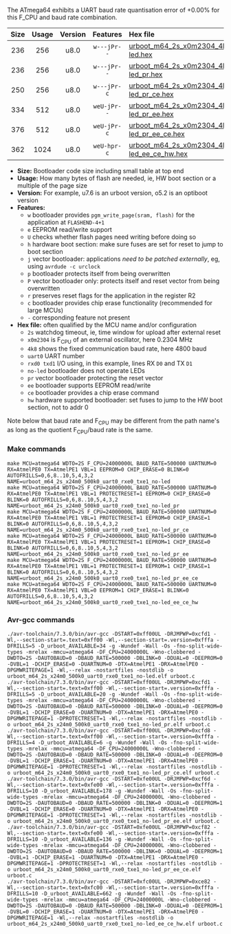 The ATmega64 exhibits a UART baud rate quantisation error of +0.00% for this F_CPU and baud rate combination.

|Size|Usage|Version|Features|Hex file|
|:-:|:-:|:-:|:-:|:--|
|236|256|u8.0|`w---jPr--`|[urboot_m64_2s_x0m2304_4k8_uart0_rxe0_txe1_no-led.hex](https://raw.githubusercontent.com/stefanrueger/urboot.hex/main/mcus/atmega64/watchdog_2_s/external_oscillator_x/%2B0m230400_hz/%2B%2B%2B4k8_baud/uart0_rxe0_txe1/no-led/urboot_m64_2s_x0m2304_4k8_uart0_rxe0_txe1_no-led.hex)|
|236|256|u8.0|`w---jPr--`|[urboot_m64_2s_x0m2304_4k8_uart0_rxe0_txe1_no-led_pr.hex](https://raw.githubusercontent.com/stefanrueger/urboot.hex/main/mcus/atmega64/watchdog_2_s/external_oscillator_x/%2B0m230400_hz/%2B%2B%2B4k8_baud/uart0_rxe0_txe1/no-led/urboot_m64_2s_x0m2304_4k8_uart0_rxe0_txe1_no-led_pr.hex)|
|250|256|u8.0|`w---jPr-c`|[urboot_m64_2s_x0m2304_4k8_uart0_rxe0_txe1_no-led_pr_ce.hex](https://raw.githubusercontent.com/stefanrueger/urboot.hex/main/mcus/atmega64/watchdog_2_s/external_oscillator_x/%2B0m230400_hz/%2B%2B%2B4k8_baud/uart0_rxe0_txe1/no-led/urboot_m64_2s_x0m2304_4k8_uart0_rxe0_txe1_no-led_pr_ce.hex)|
|334|512|u8.0|`weU-jPr--`|[urboot_m64_2s_x0m2304_4k8_uart0_rxe0_txe1_no-led_pr_ee.hex](https://raw.githubusercontent.com/stefanrueger/urboot.hex/main/mcus/atmega64/watchdog_2_s/external_oscillator_x/%2B0m230400_hz/%2B%2B%2B4k8_baud/uart0_rxe0_txe1/no-led/urboot_m64_2s_x0m2304_4k8_uart0_rxe0_txe1_no-led_pr_ee.hex)|
|376|512|u8.0|`weU-jPr-c`|[urboot_m64_2s_x0m2304_4k8_uart0_rxe0_txe1_no-led_pr_ee_ce.hex](https://raw.githubusercontent.com/stefanrueger/urboot.hex/main/mcus/atmega64/watchdog_2_s/external_oscillator_x/%2B0m230400_hz/%2B%2B%2B4k8_baud/uart0_rxe0_txe1/no-led/urboot_m64_2s_x0m2304_4k8_uart0_rxe0_txe1_no-led_pr_ee_ce.hex)|
|362|1024|u8.0|`weU-hpr-c`|[urboot_m64_2s_x0m2304_4k8_uart0_rxe0_txe1_no-led_ee_ce_hw.hex](https://raw.githubusercontent.com/stefanrueger/urboot.hex/main/mcus/atmega64/watchdog_2_s/external_oscillator_x/%2B0m230400_hz/%2B%2B%2B4k8_baud/uart0_rxe0_txe1/no-led/urboot_m64_2s_x0m2304_4k8_uart0_rxe0_txe1_no-led_ee_ce_hw.hex)|

- **Size:** Bootloader code size including small table at top end
- **Usage:** How many bytes of flash are needed, ie, HW boot section or a multiple of the page size
- **Version:** For example, u7.6 is an urboot version, o5.2 is an optiboot version
- **Features:**
  + `w` bootloader provides `pgm_write_page(sram, flash)` for the application at `FLASHEND-4+1`
  + `e` EEPROM read/write support
  + `U` checks whether flash pages need writing before doing so
  + `h` hardware boot section: make sure fuses are set for reset to jump to boot section
  + `j` vector bootloader: applications *need to be patched externally*, eg, using `avrdude -c urclock`
  + `p` bootloader protects itself from being overwritten
  + `P` vector bootloader only: protects itself and reset vector from being overwritten
  + `r` preserves reset flags for the application in the register R2
  + `c` bootloader provides chip erase functionality (recommended for large MCUs)
  + `-` corresponding feature not present
- **Hex file:** often qualified by the MCU name and/or configuration
  + `2s` watchdog timeout, ie, time window for upload after external reset
  + `x0m2304` is F<sub>CPU</sub> of an external oscillator, here 0.2304 MHz
  + `4k8` shows the fixed communication baud rate, here 4800 baud
  + `uart0` UART number
  + `rxd0 txd1` I/O using, in this example, lines RX `D0` and TX `D1`
  + `no-led` bootloader does not operate LEDs
  + `pr` vector bootloader protecting the reset vector
  + `ee` bootloader supports EEPROM read/write
  + `ce` bootloader provides a chip erase command
  + `hw` hardware supported bootloader: set fuses to jump to the HW boot section, not to addr 0


Note below that baud rate and F<sub>CPU</sub> may be different from the path name's as long as the quotient F<sub>CPU</sub>/baud rate is the same.

### Make commands
```
make MCU=atmega64 WDTO=2S F_CPU=24000000L BAUD_RATE=500000 UARTNUM=0 RX=AtmelPE0 TX=AtmelPE1 VBL=1 EEPROM=0 CHIP_ERASE=0 BLINK=0 AUTOFRILLS=0,6,8..10,5,4,3,2 NAME=urboot_m64_2s_x24m0_500k0_uart0_rxe0_txe1_no-led
make MCU=atmega64 WDTO=2S F_CPU=24000000L BAUD_RATE=500000 UARTNUM=0 RX=AtmelPE0 TX=AtmelPE1 VBL=1 PROTECTRESET=1 EEPROM=0 CHIP_ERASE=0 BLINK=0 AUTOFRILLS=0,6,8..10,5,4,3,2 NAME=urboot_m64_2s_x24m0_500k0_uart0_rxe0_txe1_no-led_pr
make MCU=atmega64 WDTO=2S F_CPU=24000000L BAUD_RATE=500000 UARTNUM=0 RX=AtmelPE0 TX=AtmelPE1 VBL=1 PROTECTRESET=1 EEPROM=0 CHIP_ERASE=1 BLINK=0 AUTOFRILLS=0,6,8..10,5,4,3,2 NAME=urboot_m64_2s_x24m0_500k0_uart0_rxe0_txe1_no-led_pr_ce
make MCU=atmega64 WDTO=2S F_CPU=24000000L BAUD_RATE=500000 UARTNUM=0 RX=AtmelPE0 TX=AtmelPE1 VBL=1 PROTECTRESET=1 EEPROM=1 CHIP_ERASE=0 BLINK=0 AUTOFRILLS=0,6,8..10,5,4,3,2 NAME=urboot_m64_2s_x24m0_500k0_uart0_rxe0_txe1_no-led_pr_ee
make MCU=atmega64 WDTO=2S F_CPU=24000000L BAUD_RATE=500000 UARTNUM=0 RX=AtmelPE0 TX=AtmelPE1 VBL=1 PROTECTRESET=1 EEPROM=1 CHIP_ERASE=1 BLINK=0 AUTOFRILLS=0,6,8..10,5,4,3,2 NAME=urboot_m64_2s_x24m0_500k0_uart0_rxe0_txe1_no-led_pr_ee_ce
make MCU=atmega64 WDTO=2S F_CPU=24000000L BAUD_RATE=500000 UARTNUM=0 RX=AtmelPE0 TX=AtmelPE1 VBL=0 EEPROM=1 CHIP_ERASE=1 BLINK=0 AUTOFRILLS=0,6,8..10,5,4,3,2 NAME=urboot_m64_2s_x24m0_500k0_uart0_rxe0_txe1_no-led_ee_ce_hw
```

### Avr-gcc commands
```
./avr-toolchain/7.3.0/bin/avr-gcc -DSTART=0xff00UL -DRJMPWP=0xcfd1 -Wl,--section-start=.text=0xff00 -Wl,--section-start=.version=0xfffa -DFRILLS=5 -D_urboot_AVAILABLE=34 -g -Wundef -Wall -Os -fno-split-wide-types -mrelax -mmcu=atmega64 -DF_CPU=24000000L -Wno-clobbered -DWDTO=2S -DAUTOBAUD=0 -DBAUD_RATE=500000 -DBLINK=0 -DDUAL=0 -DEEPROM=0 -DVBL=1 -DCHIP_ERASE=0 -DUARTNUM=0 -DTX=AtmelPE1 -DRX=AtmelPE0 -DPGMWRITEPAGE=1 -Wl,--relax -nostartfiles -nostdlib -o urboot_m64_2s_x24m0_500k0_uart0_rxe0_txe1_no-led.elf urboot.c
./avr-toolchain/7.3.0/bin/avr-gcc -DSTART=0xff00UL -DRJMPWP=0xcfd1 -Wl,--section-start=.text=0xff00 -Wl,--section-start=.version=0xfffa -DFRILLS=5 -D_urboot_AVAILABLE=20 -g -Wundef -Wall -Os -fno-split-wide-types -mrelax -mmcu=atmega64 -DF_CPU=24000000L -Wno-clobbered -DWDTO=2S -DAUTOBAUD=0 -DBAUD_RATE=500000 -DBLINK=0 -DDUAL=0 -DEEPROM=0 -DVBL=1 -DCHIP_ERASE=0 -DUARTNUM=0 -DTX=AtmelPE1 -DRX=AtmelPE0 -DPGMWRITEPAGE=1 -DPROTECTRESET=1 -Wl,--relax -nostartfiles -nostdlib -o urboot_m64_2s_x24m0_500k0_uart0_rxe0_txe1_no-led_pr.elf urboot.c
./avr-toolchain/7.3.0/bin/avr-gcc -DSTART=0xff00UL -DRJMPWP=0xcfd8 -Wl,--section-start=.text=0xff00 -Wl,--section-start=.version=0xfffa -DFRILLS=4 -D_urboot_AVAILABLE=6 -g -Wundef -Wall -Os -fno-split-wide-types -mrelax -mmcu=atmega64 -DF_CPU=24000000L -Wno-clobbered -DWDTO=2S -DAUTOBAUD=0 -DBAUD_RATE=500000 -DBLINK=0 -DDUAL=0 -DEEPROM=0 -DVBL=1 -DCHIP_ERASE=1 -DUARTNUM=0 -DTX=AtmelPE1 -DRX=AtmelPE0 -DPGMWRITEPAGE=1 -DPROTECTRESET=1 -Wl,--relax -nostartfiles -nostdlib -o urboot_m64_2s_x24m0_500k0_uart0_rxe0_txe1_no-led_pr_ce.elf urboot.c
./avr-toolchain/7.3.0/bin/avr-gcc -DSTART=0xfe00UL -DRJMPWP=0xcf6d -Wl,--section-start=.text=0xfe00 -Wl,--section-start=.version=0xfffa -DFRILLS=10 -D_urboot_AVAILABLE=178 -g -Wundef -Wall -Os -fno-split-wide-types -mrelax -mmcu=atmega64 -DF_CPU=24000000L -Wno-clobbered -DWDTO=2S -DAUTOBAUD=0 -DBAUD_RATE=500000 -DBLINK=0 -DDUAL=0 -DEEPROM=1 -DVBL=1 -DCHIP_ERASE=0 -DUARTNUM=0 -DTX=AtmelPE1 -DRX=AtmelPE0 -DPGMWRITEPAGE=1 -DPROTECTRESET=1 -Wl,--relax -nostartfiles -nostdlib -o urboot_m64_2s_x24m0_500k0_uart0_rxe0_txe1_no-led_pr_ee.elf urboot.c
./avr-toolchain/7.3.0/bin/avr-gcc -DSTART=0xfe00UL -DRJMPWP=0xcf82 -Wl,--section-start=.text=0xfe00 -Wl,--section-start=.version=0xfffa -DFRILLS=10 -D_urboot_AVAILABLE=136 -g -Wundef -Wall -Os -fno-split-wide-types -mrelax -mmcu=atmega64 -DF_CPU=24000000L -Wno-clobbered -DWDTO=2S -DAUTOBAUD=0 -DBAUD_RATE=500000 -DBLINK=0 -DDUAL=0 -DEEPROM=1 -DVBL=1 -DCHIP_ERASE=1 -DUARTNUM=0 -DTX=AtmelPE1 -DRX=AtmelPE0 -DPGMWRITEPAGE=1 -DPROTECTRESET=1 -Wl,--relax -nostartfiles -nostdlib -o urboot_m64_2s_x24m0_500k0_uart0_rxe0_txe1_no-led_pr_ee_ce.elf urboot.c
./avr-toolchain/7.3.0/bin/avr-gcc -DSTART=0xfc00UL -DRJMPWP=0xce82 -Wl,--section-start=.text=0xfc00 -Wl,--section-start=.version=0xfffa -DFRILLS=10 -D_urboot_AVAILABLE=662 -g -Wundef -Wall -Os -fno-split-wide-types -mrelax -mmcu=atmega64 -DF_CPU=24000000L -Wno-clobbered -DWDTO=2S -DAUTOBAUD=0 -DBAUD_RATE=500000 -DBLINK=0 -DDUAL=0 -DEEPROM=1 -DVBL=0 -DCHIP_ERASE=1 -DUARTNUM=0 -DTX=AtmelPE1 -DRX=AtmelPE0 -DPGMWRITEPAGE=1 -Wl,--relax -nostartfiles -nostdlib -o urboot_m64_2s_x24m0_500k0_uart0_rxe0_txe1_no-led_ee_ce_hw.elf urboot.c
```

